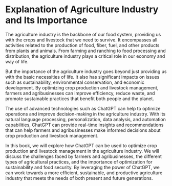 Explanation of Agriculture Industry and Its Importance
====================================================================

The agriculture industry is the backbone of our food system, providing us with the crops and livestock that we need to survive. It encompasses all activities related to the production of food, fiber, fuel, and other products from plants and animals. From farming and ranching to food processing and distribution, the agriculture industry plays a critical role in our economy and way of life.

But the importance of the agriculture industry goes beyond just providing us with the basic necessities of life. It also has significant impacts on issues such as sustainability, environmental conservation, and economic development. By optimizing crop production and livestock management, farmers and agribusinesses can improve efficiency, reduce waste, and promote sustainable practices that benefit both people and the planet.

The use of advanced technologies such as ChatGPT can help to optimize operations and improve decision-making in the agriculture industry. With its natural language processing, personalization, data analysis, and automation capabilities, ChatGPT can provide real-time insights and recommendations that can help farmers and agribusinesses make informed decisions about crop production and livestock management.

In this book, we will explore how ChatGPT can be used to optimize crop production and livestock management in the agriculture industry. We will discuss the challenges faced by farmers and agribusinesses, the different types of agricultural practices, and the importance of optimization for sustainability and food security. By leveraging the power of ChatGPT, we can work towards a more efficient, sustainable, and productive agriculture industry that meets the needs of both present and future generations.
